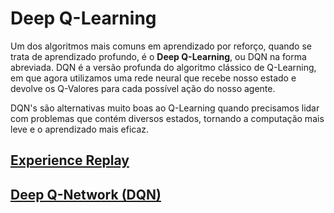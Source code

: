 # Deep Q-Learning

Um dos algoritmos mais comuns em aprendizado por reforço, quando se trata de aprendizado profundo, é o **Deep Q-Learning**, ou DQN na forma abreviada. DQN é a versão profunda do algoritmo clássico de Q-Learning, em que agora utilizamos uma rede neural que recebe nosso estado e devolve os Q-Valores para cada possível ação do nosso agente.

DQN's são alternativas muito boas ao Q-Learning quando precisamos lidar com problemas que contém diversos estados, tornando a computação mais leve e o aprendizado mais eficaz.

## [Experience Replay](Experience%20Replay)

## [Deep Q-Network (DQN)](Deep%20Q-Network)